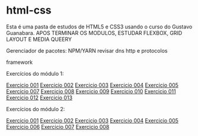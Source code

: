 # html-css
Esta é uma pasta de estudos de HTML5 e CSS3 usando o curso do Gustavo Guanabara.
APOS TERMINAR OS MODULOS, ESTUDAR FLEXBOX, GRID LAYOUT E MEDIA QUEERY

Gerenciador de pacotes: NPM/YARN 
revisar dns http e protocolos

framework

Exercícios do módulo 1:

<a href="https://matheusmachadodm.github.io/html-css/modulo-1/exercicios/ex001/" target="_blank">Exercicio 001</a>
<a href="https://matheusmachadodm.github.io/html-css/modulo-1/exercicios/ex002/" target="_blank">Exercicio 002</a>
<a href="https://matheusmachadodm.github.io/html-css/modulo-1/exercicios/ex003/" target="_blank">Exercicio 003</a>
<a href="https://matheusmachadodm.github.io/html-css/modulo-1/exercicios/ex004/" target="_blank">Exercicio 004</a>
<a href="https://matheusmachadodm.github.io/html-css/modulo-1/exercicios/ex005/" target="_blank">Exercicio 005</a>
<a href="https://matheusmachadodm.github.io/html-css/modulo-1/exercicios/ex007/" target="_blank">Exercicio 007</a>
<a href="https://matheusmachadodm.github.io/html-css/modulo-1/exercicios/ex008/" target="_blank">Exercicio 008</a>
<a href="https://matheusmachadodm.github.io/html-css/modulo-1/exercicios/ex009/" target="_blank">Exercicio 009</a>
<a href="https://matheusmachadodm.github.io/html-css/modulo-1/exercicios/ex010/" target="_blank">Exercicio 010</a>
<a href="https://matheusmachadodm.github.io/html-css/modulo-1/exercicios/ex011/" target="_blank">Exercicio 011</a>
<a href="https://matheusmachadodm.github.io/html-css/modulo-1/exercicios/ex012/" target="_blank">Exercicio 012</a>
<a href="https://matheusmachadodm.github.io/html-css/modulo-1/exercicios/ex013/" target="_blank">Exercicio 013</a>

Exercícios do módulo 2:

<a href="https://matheusmachadodm.github.io/html-css/modulo-2/exercicios/ex001/" target="_blank">Exercicio 001</a>
<a href="https://matheusmachadodm.github.io/html-css/modulo-2/exercicios/ex002/" target="_blank">Exercicio 002</a>
<a href="https://matheusmachadodm.github.io/html-css/modulo-2/exercicios/ex003/" target="_blank">Exercicio 003</a>
<a href="https://matheusmachadodm.github.io/html-css/modulo-2/exercicios/ex004/" target="_blank">Exercicio 004</a>
<a href="https://matheusmachadodm.github.io/html-css/modulo-2/exercicios/ex005/" target="_blank">Exercicio 005</a>
<a href="https://matheusmachadodm.github.io/html-css/modulo-2/exercicios/ex006/" target="_blank">Exercicio 006</a>
<a href="https://matheusmachadodm.github.io/html-css/modulo-2/exercicios/ex007/" target="_blank">Exercicio 007</a>
<a href="https://matheusmachadodm.github.io/html-css/modulo-2/exercicios/ex008/" target="_blank">Exercicio 008</a>





